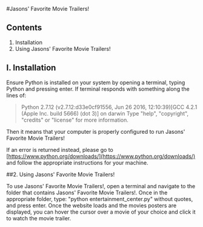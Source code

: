 #Jasons' Favorite Movie Trailers!

## Contents
1.    Installation
2.   Using Jasons' Favorite Movie Trailers!

## I.    Installation

Ensure Python is installed on your system by opening a terminal, typing Python
and pressing enter.  If terminal responds with something along the lines of:

>Python 2.7.12 (v2.7.12:d33e0cf91556, Jun 26 2016, 12:10:39)[GCC 4.2.1 (Apple Inc. build 5666) (dot 3)] on darwin Type "help", "copyright", "credits" or "license" for more information.

Then it means that your computer is properly configured to run Jasons' Favorite Movie Trailers!

If an error is returned instead, please go to [https://www.python.org/downloads/](https://www.python.org/downloads/)
and follow the appropriate instructions for your machine.

##2.   Using Jasons' Favorite Movie Trailers!

To use Jasons' Favorite Movie Trailers!, open a terminal and navigate to the folder
that contains Jasons' Favorite Movie Trailers!.  Once in the appropriate folder, type:
"python entertainment_center.py" without quotes, and press enter. Once the website loads
and the movies posters are displayed, you can hover the cursor over a movie of your
choice and click it to watch the movie trailer.